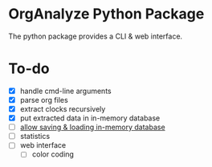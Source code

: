 # OrgAnalyze Python Package
The python package provides a CLI & web interface.

# To-do
- [x] handle cmd-line arguments
- [x] parse org files
- [X] extract clocks recursively
- [X] put extracted data in in-memory database
- [ ] [allow saving & loading in-memory database](https://stackoverflow.com/questions/5831548/python-save-in-memory-sqlite)
- [ ] statistics
- [ ] web interface
    - [ ] color coding
